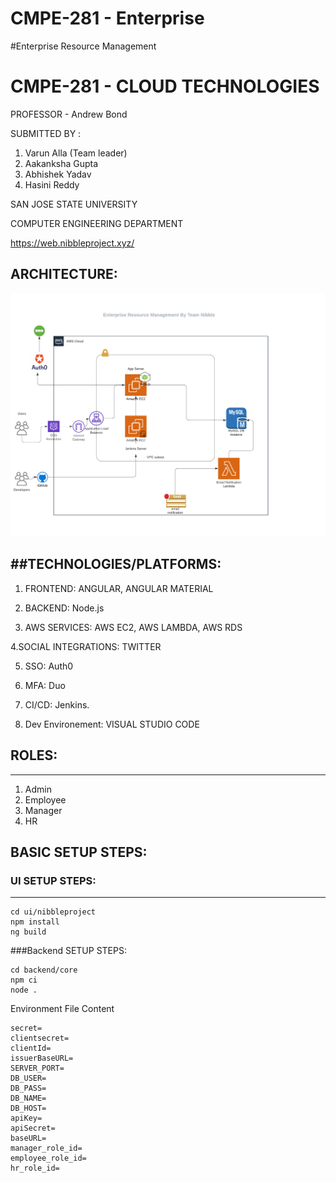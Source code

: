 # CMPE-281 - Enterprise 
#Enterprise Resource Management

# CMPE-281 - CLOUD TECHNOLOGIES 


PROFESSOR - Andrew Bond


SUBMITTED BY : 
1. Varun Alla (Team leader) 
2. Aakanksha Gupta 
3. Abhishek Yadav
4. Hasini Reddy 


SAN JOSE STATE UNIVERSITY 

COMPUTER ENGINEERING DEPARTMENT

https://web.nibbleproject.xyz/


## ARCHITECTURE:
![unameafter](screenshots/NibbleProject.jpeg)

##TECHNOLOGIES/PLATFORMS:
------
1. FRONTEND: ANGULAR, ANGULAR MATERIAL

2. BACKEND: Node.js

3. AWS SERVICES: AWS EC2, AWS LAMBDA, AWS RDS 

4.SOCIAL INTEGRATIONS: TWITTER

5. SSO: Auth0

6. MFA: Duo

7. CI/CD: Jenkins. 

8. Dev Environement: VISUAL STUDIO CODE 

## ROLES:
----
1. Admin
2. Employee
3. Manager 
4. HR

## BASIC SETUP STEPS: 
### UI SETUP STEPS: 
-----

```
cd ui/nibbleproject
npm install 
ng build
```
###Backend SETUP STEPS: 
```
cd backend/core
npm ci 
node .
```
Environment File Content
```
secret=
clientsecret=
clientId=
issuerBaseURL=
SERVER_PORT=
DB_USER=
DB_PASS=
DB_NAME=
DB_HOST=
apiKey=
apiSecret=
baseURL=
manager_role_id=
employee_role_id=
hr_role_id=
```


